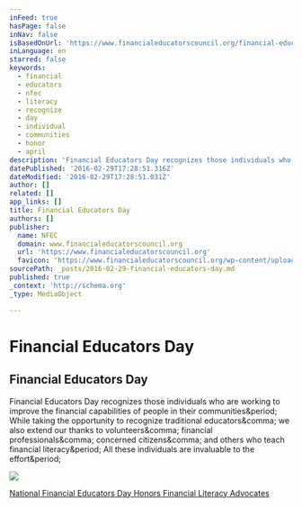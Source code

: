 ```yaml
---
inFeed: true
hasPage: false
inNav: false
isBasedOnUrl: 'https://www.financialeducatorscouncil.org/financial-educators-day/'
inLanguage: en
starred: false
keywords:
  - financial
  - educators
  - nfec
  - literacy
  - recognize
  - day
  - individual
  - communities
  - honor
  - april
description: 'Financial Educators Day recognizes those individuals who are working to improve the financial capabilities of people in their communities. While taking the opportunity to recognize traditional educators, we also extend our thanks to volunteers, financial professionals, concerned citizens, and others who teach financial literacy. All these individuals are invaluable to the effort.'
datePublished: '2016-02-29T17:28:51.316Z'
dateModified: '2016-02-29T17:28:51.031Z'
author: []
related: []
app_links: []
title: Financial Educators Day
authors: []
publisher:
  name: NFEC
  domain: www.financialeducatorscouncil.org
  url: 'https://www.financialeducatorscouncil.org'
  favicon: 'https://www.financialeducatorscouncil.org/wp-content/uploads/2015/12/favicon.ico'
sourcePath: _posts/2016-02-29-financial-educators-day.md
published: true
_context: 'http://schema.org'
_type: MediaObject

---
```

# Financial Educators Day

<article style=""><h1>Financial Educators Day</h1><p>Financial Educators Day recognizes those individuals who are working to improve the financial capabilities of people in their communities&amp;period; While taking the opportunity to recognize traditional educators&amp;comma; we also extend our thanks to volunteers&amp;comma; financial professionals&amp;comma; concerned citizens&amp;comma; and others who teach financial literacy&amp;period; All these individuals are invaluable to the effort&amp;period;</p><img src="http://www.financialeducatorscouncil.org/wp-content/uploads/2016/02/NFEC-Header-Logo.jpg" /></article>

[National Financial Educators Day Honors Financial Literacy Advocates][0]

[0]: https://www.financialeducatorscouncil.org/financial-educators-day/